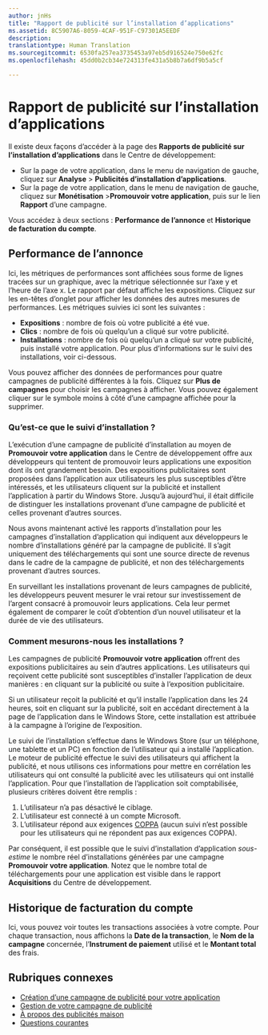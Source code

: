 ```yaml
---
author: jnHs
title: "Rapport de publicité sur l’installation d’applications"
ms.assetid: 8C5907A6-8059-4CAF-951F-C97301A5EEDF
description: 
translationtype: Human Translation
ms.sourcegitcommit: 6530fa257ea3735453a97eb5d916524e750e62fc
ms.openlocfilehash: 45dd0b2cb34e724313fe431a5b8b7a6df9b5a5cf

---
```


# Rapport de publicité sur l’installation d’applications

Il existe deux façons d’accéder à la page des **Rapports de publicité sur l’installation d’applications** dans le Centre de développement:

-   Sur la page de votre application, dans le menu de navigation de gauche, cliquez sur **Analyse** &gt; **Publicités d’installation d’applications**.
-   Sur la page de votre application, dans le menu de navigation de gauche, cliquez sur **Monétisation** &gt;**Promouvoir votre application**, puis sur le lien **Rapport** d’une campagne.

Vous accédez à deux sections : **Performance de l’annonce** et **Historique de facturation du compte**.

## Performance de l’annonce

Ici, les métriques de performances sont affichées sous forme de lignes tracées sur un graphique, avec la métrique sélectionnée sur l’axe y et l’heure de l’axe x. Le rapport par défaut affiche les expositions. Cliquez sur les en-têtes d’onglet pour afficher les données des autres mesures de performances. Les métriques suivies ici sont les suivantes :

-   **Expositions** : nombre de fois où votre publicité a été vue.
-   **Clics** : nombre de fois où quelqu’un a cliqué sur votre publicité.
-   **Installations** : nombre de fois où quelqu’un a cliqué sur votre publicité, puis installé votre application. Pour plus d’informations sur le suivi des installations, voir ci-dessous.

Vous pouvez afficher des données de performances pour quatre campagnes de publicité différentes à la fois. Cliquez sur **Plus de campagnes** pour choisir les campagnes à afficher. Vous pouvez également cliquer sur le symbole moins à côté d’une campagne affichée pour la supprimer.

### Qu’est-ce que le suivi d’installation ?

L’exécution d’une campagne de publicité d’installation au moyen de **Promouvoir votre application** dans le Centre de développement offre aux développeurs qui tentent de promouvoir leurs applications une exposition dont ils ont grandement besoin. Des expositions publicitaires sont proposées dans l’application aux utilisateurs les plus susceptibles d’être intéressés, et les utilisateurs cliquent sur la publicité et installent l’application à partir du Windows Store. Jusqu’à aujourd’hui, il était difficile de distinguer les installations provenant d’une campagne de publicité et celles provenant d’autres sources.

Nous avons maintenant activé les rapports d’installation pour les campagnes d’installation d’application qui indiquent aux développeurs le nombre d’installations généré par la campagne de publicité. Il s’agit uniquement des téléchargements qui sont une source directe de revenus dans le cadre de la campagne de publicité, et non des téléchargements provenant d’autres sources.

En surveillant les installations provenant de leurs campagnes de publicité, les développeurs peuvent mesurer le vrai retour sur investissement de l’argent consacré à promouvoir leurs applications. Cela leur permet également de comparer le coût d’obtention d’un nouvel utilisateur et la durée de vie des utilisateurs.

### Comment mesurons-nous les installations ?

Les campagnes de publicité **Promouvoir votre application** offrent des expositions publicitaires au sein d’autres applications. Les utilisateurs qui reçoivent cette publicité sont susceptibles d’installer l’application de deux manières : en cliquant sur la publicité ou suite à l’exposition publicitaire.

Si un utilisateur reçoit la publicité et qu’il installe l’application dans les 24 heures, soit en cliquant sur la publicité, soit en accédant directement à la page de l’application dans le Windows Store, cette installation est attribuée à la campagne à l’origine de l’exposition.

Le suivi de l’installation s’effectue dans le Windows Store (sur un téléphone, une tablette et un PC) en fonction de l’utilisateur qui a installé l’application. Le moteur de publicité effectue le suivi des utilisateurs qui affichent la publicité, et nous utilisons ces informations pour mettre en corrélation les utilisateurs qui ont consulté la publicité avec les utilisateurs qui ont installé l’application. Pour que l’installation de l’application soit comptabilisée, plusieurs critères doivent être remplis :

1.  L’utilisateur n’a pas désactivé le ciblage.
2.  L’utilisateur est connecté à un compte Microsoft.
3.  L’utilisateur répond aux exigences [COPPA](http://go.microsoft.com/fwlink?LinkId=536558) (aucun suivi n’est possible pour les utilisateurs qui ne répondent pas aux exigences COPPA).

Par conséquent, il est possible que le suivi d’installation d’application *sous-estime* le nombre réel d’installations générées par une campagne **Promouvoir votre application**. Notez que le nombre total de téléchargements pour une application est visible dans le rapport **Acquisitions** du Centre de développement.

## Historique de facturation du compte

Ici, vous pouvez voir toutes les transactions associées à votre compte. Pour chaque transaction, nous affichons la **Date de la transaction**, le **Nom de la campagne** concernée, l’**Instrument de paiement** utilisé et le **Montant total** des frais.

## Rubriques connexes

* [Création d’une campagne de publicité pour votre application](create-an-ad-campaign-for-your-app.md)
* [Gestion de votre campagne de publicité](managing-your-ad-campaign.md)
* [À propos des publicités maison](about-house-ads.md)
* [Questions courantes](common-questions.md)
 

 







<!--HONumber=Aug16_HO3-->


